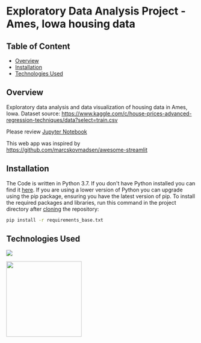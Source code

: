 # Exploratory Data Analysis Project - Ames, Iowa housing data

## Table of Content

- [Overview](#Overview)
- [Installation](#Installation)
- [Technologies Used](#technologies-used)

## Overview

Exploratory data analysis and data visualization of housing data in Ames, Iowa.
Dataset source: https://www.kaggle.com/c/house-prices-advanced-regression-techniques/data?select=train.csv

Please review [Jupyter Notebook](Ames_Housing_EDA.ipynb)

This web app was inspired by https://github.com/marcskovmadsen/awesome-streamlit

## Installation

The Code is written in Python 3.7. If you don't have Python installed you can find it [here](https://www.python.org/downloads/). If you are using a lower version of Python you can upgrade using the pip package, ensuring you have the latest version of pip. To install the required packages and libraries, run this command in the project directory after [cloning](https://www.howtogeek.com/451360/how-to-clone-a-github-repository/) the repository:

```bash
pip install -r requirements_base.txt
```

## Technologies Used

![](https://forthebadge.com/images/badges/made-with-python.svg)

[<img target="_blank" src="https://camo.githubusercontent.com/e5efd9b8f2106722c85415f104a352232a3a9437d765778aca491a2c2a7d5d6c/68747470733a2f2f6465762e70616e6461732e696f2f7374617469632f696d672f70616e6461732e737667" width=200>](https://pandas.pydata.org/)
